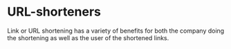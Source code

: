 # URL-shorteners
Link or URL shortening has a variety of benefits for both the company doing the shortening as well as the user of the shortened links. 
